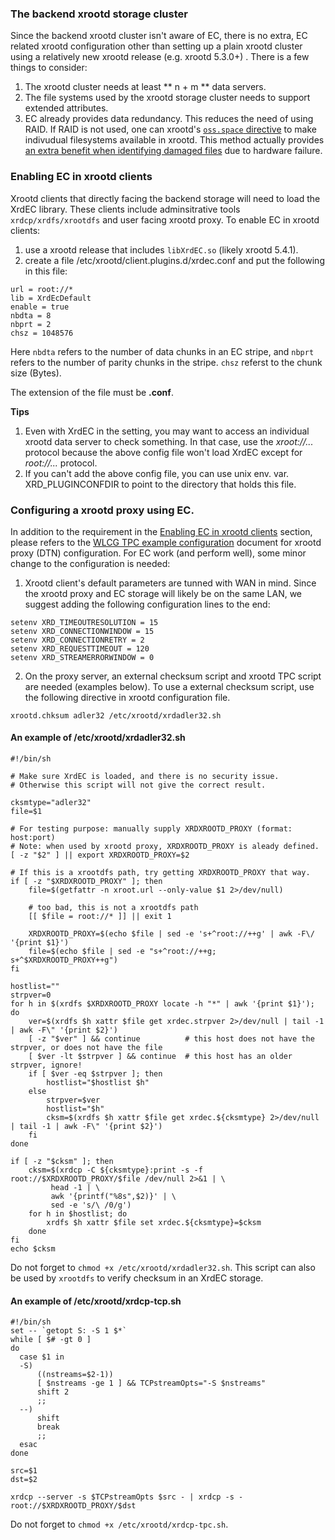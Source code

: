 ### The backend xrootd storage cluster

Since the backend xrootd cluster isn't aware of EC, there is no extra, EC related 
xrootd 
configuration other than setting up a plain xrootd cluster using a relatively new
xrootd release (e.g. xrootd 5.3.0+) . There is a few things to consider:

1. The xrootd cluster needs at least ** n + m ** data servers.
1. The file systems used by the xrootd storage cluster needs to support extended 
   attributes.
1. EC already provides data redundancy. This reduces the need of using RAID. If
   RAID is not used, one can xrootd's 
   [`oss.space` directive](https://xrootd.slac.stanford.edu/doc/dev54/ofs_config.htm#_Toc89982407)
   to make indivudual filesystems available in xrootd. This method actually
   provides [an extra benefit when identifying damaged files](#identify-damaged-files-due-to-a-disk-failure)
   due to hardware failure.

### Enabling EC in xrootd clients

Xrootd clients that directly facing the backend storage will need to load the XrdEC 
library. These clients include adminsitrative tools `xrdcp/xrdfs/xrootdfs` and user 
facing xrootd proxy. To enable EC in xrootd clients:

1. use a xrootd release that includes `libXrdEC.so` (likely xrootd 5.4.1).
2. create a file /etc/xrootd/client.plugins.d/xrdec.conf and put the following in
   this file:
```
url = root://*
lib = XrdEcDefault
enable = true
nbdta = 8
nbprt = 2
chsz = 1048576
```
Here `nbdta` refers to the number of data chunks in an EC stripe, and `nbprt` refers
to the number of parity chunks in the stripe. `chsz` referst to the chunk size (Bytes).

The extension of the file must be **.conf**.

**Tips**

1. Even with XrdEC in the setting, you may want to access an individual xrootd data server 
   to check something. In that case, use the *xroot://...* protocol because the above 
   config file won't load XrdEC except for *root://...* protocol.
2. If you can't add the above config file, you can use unix env. var. XRD_PLUGINCONFDIR
   to point to the directory that holds this file.

### Configuring a xrootd proxy using EC.

In addition to the requirement in the [Enabling EC in xrootd clients](#enable-ec-in-xrootd-clients) 
section, please refers to the 
[WLCG TPC example configuration](../tpc/#an-example-of-wlcg-tpc-configuration-with-x509-authentication)
document for xrootd proxy (DTN) configuration. For EC work (and perform well), some minor 
change to the configuration is needed:

1. Xrootd client's default parameters are tunned with WAN in mind. Since the xrootd proxy
   and EC storage will likely be on the same LAN, we suggest adding the following 
   configuration lines to the end:
```
setenv XRD_TIMEOUTRESOLUTION = 15
setenv XRD_CONNECTIONWINDOW = 15
setenv XRD_CONNECTIONRETRY = 2
setenv XRD_REQUESTTIMEOUT = 120
setenv XRD_STREAMERRORWINDOW = 0

```
2. On the proxy server, an external checksum script and xrootd TPC script are needed 
   (examples below). To use a external checksum script, use the following directive 
   in xrootd configuration file.
```
xrootd.chksum adler32 /etc/xrootd/xrdadler32.sh
```

#### An example of **/etc/xrootd/xrdadler32.sh**

```
#!/bin/sh

# Make sure XrdEC is loaded, and there is no security issue.
# Otherwise this script will not give the correct result.

cksmtype="adler32"
file=$1

# For testing purpose: manually supply XRDXROOTD_PROXY (format: host:port)
# Note: when used by xrootd proxy, XRDXROOTD_PROXY is aleady defined.
[ -z "$2" ] || export XRDXROOTD_PROXY=$2

# If this is a xrootdfs path, try getting XRDXROOTD_PROXY that way.
if [ -z "$XRDXROOTD_PROXY" ]; then
    file=$(getfattr -n xroot.url --only-value $1 2>/dev/null)

    # too bad, this is not a xrootdfs path
    [[ $file = root://* ]] || exit 1

    XRDXROOTD_PROXY=$(echo $file | sed -e 's+^root://++g' | awk -F\/ '{print $1}')
    file=$(echo $file | sed -e "s+^root://++g; s+^$XRDXROOTD_PROXY++g")
fi

hostlist=""
strpver=0
for h in $(xrdfs $XRDXROOTD_PROXY locate -h "*" | awk '{print $1}'); do
    ver=$(xrdfs $h xattr $file get xrdec.strpver 2>/dev/null | tail -1 | awk -F\" '{print $2}')
    [ -z "$ver" ] && continue          # this host does not have the strpver, or does not have the file
    [ $ver -lt $strpver ] && continue  # this host has an older strpver, ignore! 
    if [ $ver -eq $strpver ]; then
        hostlist="$hostlist $h"
    else 
        strpver=$ver
        hostlist="$h"
        cksm=$(xrdfs $h xattr $file get xrdec.${cksmtype} 2>/dev/null | tail -1 | awk -F\" '{print $2}')
    fi  
done

if [ -z "$cksm" ]; then
    cksm=$(xrdcp -C ${cksmtype}:print -s -f root://$XRDXROOTD_PROXY/$file /dev/null 2>&1 | \
         head -1 | \
         awk '{printf("%8s",$2)}' | \
         sed -e 's/\ /0/g')
    for h in $hostlist; do
        xrdfs $h xattr $file set xrdec.${cksmtype}=$cksm 
    done
fi
echo $cksm
```
Do not forget to `chmod +x /etc/xrootd/xrdadler32.sh`. This script can also be used by 
`xrootdfs` to verify checksum in an XrdEC storage.

#### An example of **/etc/xrootd/xrdcp-tcp.sh**

```
#!/bin/sh
set -- `getopt S: -S 1 $*`
while [ $# -gt 0 ]
do
  case $1 in
  -S)
      ((nstreams=$2-1))
      [ $nstreams -ge 1 ] && TCPstreamOpts="-S $nstreams"
      shift 2
      ;;
  --)
      shift
      break
      ;;
  esac
done

src=$1
dst=$2

xrdcp --server -s $TCPstreamOpts $src - | xrdcp -s - root://$XRDXROOTD_PROXY/$dst
```
Do not forget to `chmod +x /etc/xrootd/xrdcp-tpc.sh`.

